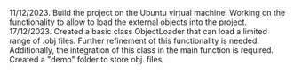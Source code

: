 11/12/2023. Build the project on the Ubuntu virtual machine. Working on the functionality to allow to load the external objects into the project.
17/12/2023. Created a basic class ObjectLoader that can load a limited range of .obj files. Further refinement of this functionality is needed. Additionally, the integration of this class in the main function is required. Created a "demo" folder to store obj. files.
